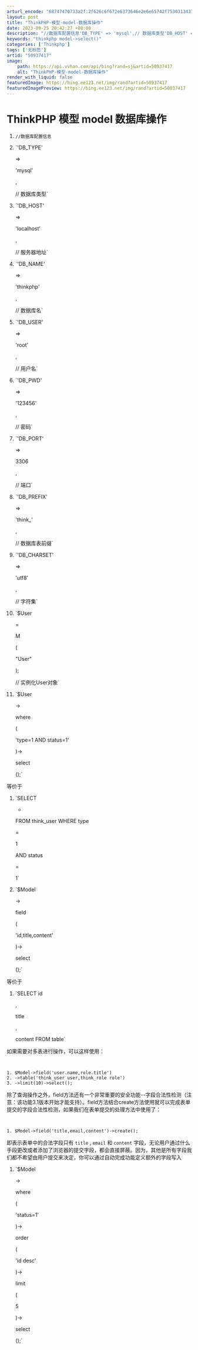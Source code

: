 ```yaml
---
arturl_encode: "68747470733a2f:2f626c6f672e6373646e2e6e65742f75303134373135393734:2f61727469636c652f64657461696c732f3530393337343137"
layout: post
title: "ThinkPHP-模型-model-数据库操作"
date: 2023-09-25 20:42:27 +08:00
description: "//数据库配置信息'DB_TYPE' => 'mysql',// 数据库类型'DB_HOST' =>"
keywords: "thinkphp model->select()"
categories: ['Thinkphp']
tags: ['无标签']
artid: "50937417"
image:
    path: https://api.vvhan.com/api/bing?rand=sj&artid=50937417
    alt: "ThinkPHP-模型-model-数据库操作"
render_with_liquid: false
featuredImage: https://bing.ee123.net/img/rand?artid=50937417
featuredImagePreview: https://bing.ee123.net/img/rand?artid=50937417
---
```


# ThinkPHP 模型 model 数据库操作

1. `//数据库配置信息`
2. `'DB_TYPE'



   =>



   'mysql'

   ,



   // 数据库类型`
3. `'DB_HOST'



   =>



   'localhost'

   ,



   // 服务器地址`
4. `'DB_NAME'



   =>



   'thinkphp'

   ,



   // 数据库名`
5. `'DB_USER'



   =>



   'root'

   ,



   // 用户名`
6. `'DB_PWD'



   =>



   '123456'

   ,



   // 密码`
7. `'DB_PORT'



   =>



   3306

   ,



   // 端口`
8. `'DB_PREFIX'



   =>



   'think_'

   ,



   // 数据库表前缀`
9. `'DB_CHARSET'

   =>



   'utf8'

   ,



   // 字符集`

1. `$User

   =

   M

   (

   "User"

   );



   // 实例化User对象`
2. `$User

   ->


   where

   (

   'type=1 AND status=1'

   )->

   select

   ();`

等价于

1. `SELECT

   *

   FROM think_user WHERE type

   =

   1

   AND status

   =

   1`

1. `$Model

   ->


   field

   (

   'id,title,content'

   )->

   select

   ();`

等价于

1. `SELECT id

   ,

   title

   ,

   content FROM table`

如果需要对多表进行操作，可以这样使用：

```


1. $Model->field('user.name,role.title')
2. ->table('think_user user,think_role role')
3. ->limit(10)->select();

```

除了查询操作之外，field方法还有一个非常重要的安全功能--字段合法性检测（注意：该功能3.1版本开始才能支持）。field方法结合create方法使用就可以完成表单提交的字段合法性检测，如果我们在表单提交的处理方法中使用了：

```


1. $Model->field('title,email,content')->create();

```

即表示表单中的合法字段只有
`title`
,
`email`
和
`content`
字段，无论用户通过什么手段更改或者添加了浏览器的提交字段，都会直接屏蔽。因为，其他是所有字段我们都不希望由用户提交来决定，你可以通过自动完成功能定义额外的字段写入

1. `$Model

   ->

   where

   (

   'status=1'

   )->


   order

   (

   'id desc'

   )->

   limit

   (

   5

   )->

   select

   ();`